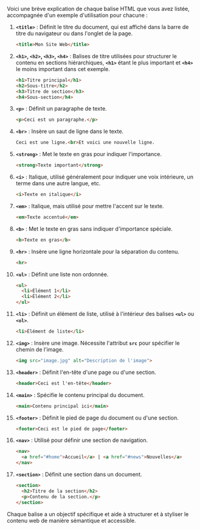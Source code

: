 Voici une brève explication de chaque balise HTML que vous avez listée, accompagnée d'un exemple d'utilisation pour chacune :

1. **`<title>`** : Définit le titre du document, qui est affiché dans la barre de titre du navigateur ou dans l'onglet de la page.
    
    ```html
    <title>Mon Site Web</title>
    
    ```
    
2. **`<h1>`, `<h2>`, `<h3>`, `<h4>`** : Balises de titre utilisées pour structurer le contenu en sections hiérarchiques, **`<h1>`** étant le plus important et **`<h4>`** le moins important dans cet exemple.
    
    ```html
    <h1>Titre principal</h1>
    <h2>Sous-titre</h2>
    <h3>Titre de section</h3>
    <h4>Sous-section</h4>
    
    ```
    
3. **`<p>`** : Définit un paragraphe de texte.
    
    ```html
    <p>Ceci est un paragraphe.</p>
    
    ```
    
4. **`<br>`** : Insère un saut de ligne dans le texte.
    
    ```html
    Ceci est une ligne.<br>Et voici une nouvelle ligne.
    
    ```
    
5. **`<strong>`** : Met le texte en gras pour indiquer l'importance.
    
    ```html
    <strong>Texte important</strong>
    
    ```
    
6. **`<i>`** : Italique, utilisé généralement pour indiquer une voix intérieure, un terme dans une autre langue, etc.
    
    ```html
    <i>Texte en italique</i>
    
    ```
    
7. **`<em>`** : Italique, mais utilisé pour mettre l'accent sur le texte.
    
    ```html
    <em>Texte accentué</em>
    
    ```
    
8. **`<b>`** : Met le texte en gras sans indiquer d'importance spéciale.
    
    ```html
    <b>Texte en gras</b>
    
    ```
    
9. **`<hr>`** : Insère une ligne horizontale pour la séparation du contenu.
    
    ```html
    <hr>
    
    ```
    
10. **`<ul>`** : Définit une liste non ordonnée.
    
    ```html
    <ul>
      <li>Élément 1</li>
      <li>Élément 2</li>
    </ul>
    
    ```
    
11. **`<li>`** : Définit un élément de liste, utilisé à l'intérieur des balises **`<ul>`** ou **`<ol>`**.
    
    ```html
    <li>Élément de liste</li>
    
    ```
    
12. **`<img>`** : Insère une image. Nécessite l'attribut **`src`** pour spécifier le chemin de l'image.
    
    ```html
    <img src="image.jpg" alt="Description de l'image">
    
    ```
    
13. **`<header>`** : Définit l'en-tête d'une page ou d'une section.
    
    ```html
    <header>Ceci est l'en-tête</header>
    
    ```
    
14. **`<main>`** : Spécifie le contenu principal du document.
    
    ```html
    <main>Contenu principal ici</main>
    
    ```
    
15. **`<footer>`** : Définit le pied de page du document ou d'une section.
    
    ```html
    <footer>Ceci est le pied de page</footer>
    
    ```
    
16. **`<nav>`** : Utilisé pour définir une section de navigation.
    
    ```html
    <nav>
      <a href="#home">Accueil</a> | <a href="#news">Nouvelles</a>
    </nav>
    
    ```
    
17. **`<section>`** : Définit une section dans un document.
    
    ```html
    <section>
      <h2>Titre de la section</h2>
      <p>Contenu de la section.</p>
    </section>
    
    ```
    

Chaque balise a un objectif spécifique et aide à structurer et à styliser le contenu web de manière sémantique et accessible.
